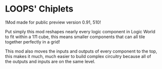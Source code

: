 # LOOPS' Chiplets
!Mod made for public preview version 0.91, 510! 

Put simply this mod reshapes nearly every logic component in Logic World to fit within a 1*1*1 cube, this means smaller components that can all tile together perfectly in a grid!

This mod also moves the inputs and outputs of every component to the top, this makes it much, much easier to build complex circuitry because all of the outputs and inputs are on the same level. 
